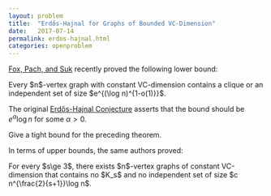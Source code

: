 ```yaml
---
layout: problem
title:  "Erdős-Hajnal for Graphs of Bounded VC-Dimension"
date:   2017-07-14
permalink: erdos-hajnal.html
categories: openproblem
---
```

[Fox, Pach, and Suk][fox-pach-suk] recently proved the following lower bound:

<div class="theorem">
  Every $n$-vertex graph with constant VC-dimension contains a clique or an independent set of size $e^{(\log n)^{1-o(1)}}$.
</div>

The original [Erdős-Hajnal Conjecture][e-h-conjecture] asserts that the bound should be $e^\alpha\log n$ for some $\alpha >0$.

<div class="problem">
  Give a tight bound for the preceding theorem.
</div>

In terms of upper bounds, the same authors proved:

<div class="theorem">
  For every $s\ge 3$, there exists $n$-vertex graphs of constant VC-dimension that contains no $K_s$ and no independent set of size $c n^{\frac{2}{s+1}}\log n$.
</div>


[fox-pach-suk]:https://arxiv.org/abs/1710.03745
[e-h-conjecture]:https://en.wikipedia.org/wiki/Erd%C5%91s%E2%80%93Hajnal_conjecture
